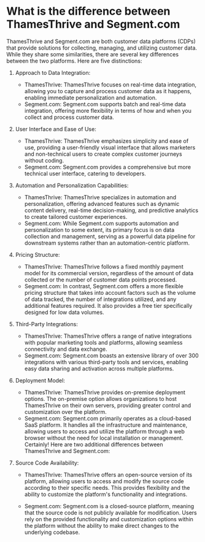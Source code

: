 # What is the difference between ThamesThrive and Segment.com

ThamesThrive and Segment.com are both customer data platforms (CDPs) that provide solutions for collecting, managing, and
utilizing customer data. While they share some similarities, there are several key differences between the two
platforms. Here are five distinctions:

1. Approach to Data Integration:
    - ThamesThrive: ThamesThrive focuses on real-time data integration, allowing you to capture and process customer data as it
      happens, enabling immediate personalization and automation.
    - Segment.com: Segment.com supports batch and real-time data integration, offering more flexibility in terms of how
      and when you collect and process customer data.

2. User Interface and Ease of Use:
    - ThamesThrive: ThamesThrive emphasizes simplicity and ease of use, providing a user-friendly visual interface that allows
      marketers and non-technical users to create complex customer journeys without coding.
    - Segment.com: Segment.com provides a comprehensive but more technical user interface, catering to developers.

3. Automation and Personalization Capabilities:
    - ThamesThrive: ThamesThrive specializes in automation and personalization, offering advanced features such as dynamic
      content delivery, real-time decision-making, and predictive analytics to create tailored customer experiences.
    - Segment.com: While Segment.com supports automation and personalization to some extent, its primary focus is on
      data collection and management, serving as a powerful data pipeline for downstream systems rather than an
      automation-centric platform.

4. Pricing Structure:
   - ThamesThrive: ThamesThrive follows a fixed monthly payment model for its commercial version, regardless of the amount of data collected or the number of customer data points processed.
   - Segment.com: In contrast, Segment.com offers a more flexible pricing structure that takes into account factors such as the volume of data tracked, the number of integrations utilized, and any additional features required. It also provides a free tier specifically designed for low data volumes.

5. Third-Party Integrations:
    - ThamesThrive: ThamesThrive offers a range of native integrations with popular marketing tools and platforms, allowing
      seamless connectivity and data exchange.
    - Segment.com: Segment.com boasts an extensive library of over 300 integrations with various third-party tools and
      services, enabling easy data sharing and activation across multiple platforms.


6. Deployment Model:
   - ThamesThrive: ThamesThrive provides on-premise deployment options. The on-premise option allows organizations to host
     ThamesThrive on their own servers, providing greater control and customization over the platform.
   - Segment.com: Segment.com primarily operates as a cloud-based SaaS platform. It handles all the infrastructure and
     maintenance, allowing users to access and utilize the platform through a web browser without the need for local
     installation or management. Certainly! Here are two additional differences between ThamesThrive and Segment.com:

7. Source Code Availability:
   - ThamesThrive: ThamesThrive offers an open-source version of its platform, allowing users to access and modify the source
     code according to their specific needs. This provides flexibility and the ability to customize the platform's
     functionality and integrations.

   - Segment.com: Segment.com is a closed-source platform, meaning that the source code is not publicly available for
     modification. Users rely on the provided functionality and customization options within the platform without the
     ability to make direct changes to the underlying codebase.


